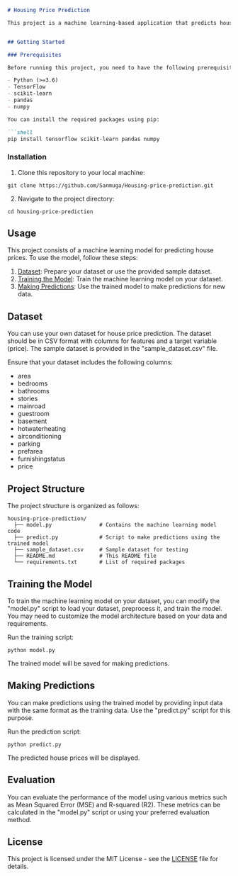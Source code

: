```markdown
# Housing Price Prediction

This project is a machine learning-based application that predicts house prices based on various features such as area, number of bedrooms, bathrooms, and more. The prediction model is built using TensorFlow and scikit-learn.


## Getting Started

### Prerequisites

Before running this project, you need to have the following prerequisites installed:

- Python (>=3.6)
- TensorFlow
- scikit-learn
- pandas
- numpy

You can install the required packages using pip:

```shell
pip install tensorflow scikit-learn pandas numpy
```

### Installation

1. Clone this repository to your local machine:

```shell
git clone https://github.com/Sanmuga/Housing-price-prediction.git
```

2. Navigate to the project directory:

```shell
cd housing-price-prediction
```

## Usage

This project consists of a machine learning model for predicting house prices. To use the model, follow these steps:

1. [Dataset](#dataset): Prepare your dataset or use the provided sample dataset.
2. [Training the Model](#training-the-model): Train the machine learning model on your dataset.
3. [Making Predictions](#making-predictions): Use the trained model to make predictions for new data.

## Dataset

You can use your own dataset for house price prediction. The dataset should be in CSV format with columns for features and a target variable (price). The sample dataset is provided in the "sample_dataset.csv" file.

Ensure that your dataset includes the following columns:
- area
- bedrooms
- bathrooms
- stories
- mainroad
- guestroom
- basement
- hotwaterheating
- airconditioning
- parking
- prefarea
- furnishingstatus
- price

## Project Structure

The project structure is organized as follows:

```
housing-price-prediction/
  ├── model.py               # Contains the machine learning model code
  ├── predict.py             # Script to make predictions using the trained model
  ├── sample_dataset.csv     # Sample dataset for testing
  ├── README.md              # This README file
  └── requirements.txt       # List of required packages
```

## Training the Model

To train the machine learning model on your dataset, you can modify the "model.py" script to load your dataset, preprocess it, and train the model. You may need to customize the model architecture based on your data and requirements.

Run the training script:

```shell
python model.py
```

The trained model will be saved for making predictions.

## Making Predictions

You can make predictions using the trained model by providing input data with the same format as the training data. Use the "predict.py" script for this purpose.

Run the prediction script:

```shell
python predict.py
```

The predicted house prices will be displayed.

## Evaluation

You can evaluate the performance of the model using various metrics such as Mean Squared Error (MSE) and R-squared (R2). These metrics can be calculated in the "model.py" script or using your preferred evaluation method.

## License

This project is licensed under the MIT License - see the [LICENSE](LICENSE) file for details.
```
